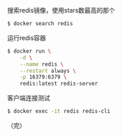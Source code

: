 搜索redis镜像，使用stars数最高的那个

```sh
$ docker search redis
```

运行redis容器

```sh
$ docker run \
	-d \
	--name redis \
	--restart always \
	-p 16379:6379 \
	redis:latest redis-server 
```

客户端连接测试

```sh
$ docker exec -it redis redis-cli
```



（完）
